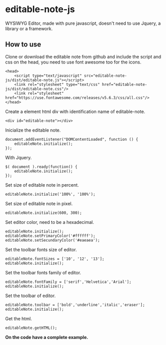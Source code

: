# editable-note-js
WYSIWYG Editor, made with pure javascript, doesn't need to use Jquery, a library or a framework.

## **How to use**<br/>
Clone or download the editable note from github and include the script and css on the head, you need to use font awesome too for the icons.<br/> 
```
<head>
    <script type="text/javascript" src="editable-note-js/dist/editable-note.js"></script>
    <link rel="stylesheet" type="text/css" href="editable-note-js/dist/editable-note.css"/>
    <link rel="stylesheet" href="https://use.fontawesome.com/releases/v5.6.3/css/all.css"/>
</head>
```
Create a element html div with identification name of editable-note.<br/>
```
<div id="editable-note"></div>
```
Inicialize the editable note.<br/>
```
document.addEventListener("DOMContentLoaded", function () {
    editableNote.initialize();
});
```
With Jquery.<br/>
```
$( document ).ready(function() {
    editableNote.initialize();
});
```
Set size of editable note in percent.<br/>
``` 
editableNote.initialize('100%', '100%');
```
Set size of editable note in pixel.<br/>
```
editableNote.initialize(600, 300);
```
Set editor color, need to be a hexadecimal.<br/>
```
editableNote.initialize();
editableNote.setPrimaryColor('#ffffff');
editableNote.setSecundaryColor('#eaeaea');
```
Set the toolbar fonts size of editor.<br/>
```
editableNote.fontSizes = ['10', '12', '13'];
editableNote.initialize();
```
Set the toolbar fonts family of editor.<br/>
```
editableNote.fontFamily = ['serif','Helvetica','Arial'];
editableNote.initialize();
```
Set the toolbar of editor.<br/>
```
editableNote.toolbar = ['bold','underline','italic','eraser'];
editableNote.initialize();
```
Get the html.<br/>
```
editableNote.getHTML();
```
**On the code have a complete example.**
